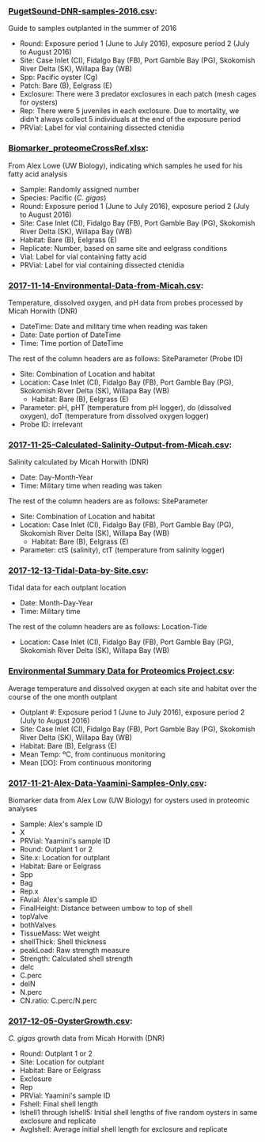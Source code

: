 ### **[PugetSound-DNR-samples-2016.csv](https://github.com/RobertsLab/project-oyster-oa/blob/master/data/DNR/PugetSound-DNR-samples-2016.csv)**:
Guide to samples outplanted in the summer of 2016

- Round: Exposure period 1 (June to July 2016), exposure period 2 (July to August 2016)       
- Site: Case Inlet (CI), Fidalgo Bay (FB), Port Gamble Bay (PG), Skokomish River Delta (SK), Willapa Bay (WB)      
- Spp: Pacific oyster (Cg)
- Patch: Bare (B), Eelgrass (E)       
- Exclosure: There were 3 predator exclosures in each patch (mesh cages for oysters)      
- Rep: There were 5 juveniles in each exclosure. Due to mortality, we didn't always collect 5 individuals at the end of the exposure period     
- PRVial: Label for vial containing dissected ctenidia

### **[Biomarker_proteomeCrossRef.xlsx](https://github.com/RobertsLab/project-oyster-oa/blob/master/data/DNR/Biomarker_proteomeCrossRef.xlsx)**:
From Alex Lowe (UW Biology), indicating which samples he used for his fatty acid analysis

- Sample: Randomly assigned number
- Species: Pacific (*C. gigas*)
- Round: Exposure period 1 (June to July 2016), exposure period 2 (July to August 2016)       
- Site: Case Inlet (CI), Fidalgo Bay (FB), Port Gamble Bay (PG), Skokomish River Delta (SK), Willapa Bay (WB)      
- Habitat: Bare (B), Eelgrass (E)
- Replicate: Number, based on same site and eelgrass conditions
- Vial: Label for vial containing fatty acid
- PRVial: Label for vial containing dissected ctenidia

### **[2017-11-14-Environmental-Data-from-Micah.csv](https://github.com/RobertsLab/project-oyster-oa/blob/master/data/DNR/2017-11-14-Environmental-Data-from-Micah.csv)**:
Temperature, dissolved oxygen, and pH data from probes processed by Micah Horwith (DNR)

- DateTime: Date and military time when reading was taken
- Date: Date portion of DateTime
- Time: Time portion of DateTime

The rest of the column headers are as follows: SiteParameter (Probe ID)

- Site: Combination of Location and habitat
- Location: Case Inlet (CI), Fidalgo Bay (FB), Port Gamble Bay (PG), Skokomish River Delta (SK), Willapa Bay (WB)
  - Habitat: Bare (B), Eelgrass (E)
- Parameter: pH, pHT (temperature from pH logger), do (dissolved oxygen), doT (temperature from dissolved oxygen logger)
- Probe ID: irrelevant

### **[2017-11-25-Calculated-Salinity-Output-from-Micah.csv](https://github.com/RobertsLab/project-oyster-oa/blob/master/data/DNR/2017-11-25-Calculated-Salinity-Output-from-Micah.csv)**:
Salinity calculated by Micah Horwith (DNR)

- Date: Day-Month-Year
- Time: Military time when reading was taken

The rest of the column headers are as follows: SiteParameter

- Site: Combination of Location and habitat
- Location: Case Inlet (CI), Fidalgo Bay (FB), Port Gamble Bay (PG), Skokomish River Delta (SK), Willapa Bay (WB)
  - Habitat: Bare (B), Eelgrass (E)
- Parameter: ctS (salinity), ctT (temperature from salinity logger)

### **[2017-12-13-Tidal-Data-by-Site.csv](https://github.com/RobertsLab/project-oyster-oa/blob/master/data/DNR/2017-12-13-Tidal-Data-by-Site.csv)**:
Tidal data for each outplant location

- Date: Month-Day-Year
- Time: Military time

The rest of the column headers are as follows: Location-Tide

- Location: Case Inlet (CI), Fidalgo Bay (FB), Port Gamble Bay (PG), Skokomish River Delta (SK), Willapa Bay (WB)

### **[Environmental Summary Data for Proteomics Project.csv](https://github.com/RobertsLab/project-oyster-oa/blob/master/data/DNR/Environmental%20Summary%20Data%20for%20Proteomics%20Project.csv)**:
Average temperature and dissolved oxygen at each site and habitat over the course of the one month outplant

- Outplant #: Exposure period 1 (June to July 2016), exposure period 2 (July to August 2016)
- Site: Case Inlet (CI), Fidalgo Bay (FB), Port Gamble Bay (PG), Skokomish River Delta (SK), Willapa Bay (WB)      
- Habitat: Bare (B), Eelgrass (E)
- Mean Temp: ºC, from continuous monitoring
- Mean [DO]: From continuous monitoring

### **[2017-11-21-Alex-Data-Yaamini-Samples-Only.csv](https://github.com/RobertsLab/project-oyster-oa/blob/master/data/DNR/2017-11-21-Alex-Data-Yaamini-Samples-Only.csv)**:
Biomarker data from Alex Low (UW Biology) for oysters used in proteomic analyses

- Sample: Alex's sample ID
- X
- PRVial: Yaamini's sample ID
- Round: Outplant 1 or 2
- Site.x: Location for outplant
- Habitat: Bare or Eelgrass
- Spp
- Bag
- Rep.x
- FAvial: Alex's sample ID
- FinalHeight: Distance between umbow to top of shell
- topValve
- bothValves
- TissueMass: Wet weight
- shellThick: Shell thickness
- peakLoad: Raw strength measure
- Strength: Calculated shell strength
- delc
- C.perc
- delN
- N.perc
- CN.ratio: C.perc/N.perc

### **[2017-12-05-OysterGrowth.csv](https://github.com/RobertsLab/project-oyster-oa/blob/master/data/DNR/2017-12-05-OysterGrowth.csv)**:
*C. gigas* growth data from Micah Horwith (DNR)

- Round: Outplant 1 or 2
- Site: Location for outplant
- Habitat: Bare or Eelgrass
- Exclosure
- Rep
- PRVial: Yaamini's sample ID
- Fshell: Final shell length
- Ishell1 through Ishell5: Initial shell lengths of five random oysters in same exclosure and replicate
- AvgIshell: Average initial shell length for exclosure and replicate

